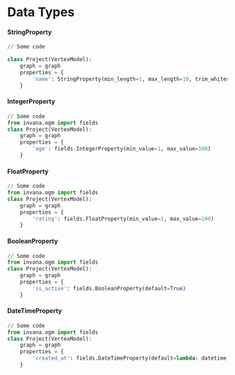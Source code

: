 # Data Types

#### StringProperty

```python
// Some code

class Project(VertexModel):
    graph = graph
    properties = {
        'name': StringProperty(min_length=1, max_length=10, trim_whitespaces=True)
    }
```

#### **IntegerProperty**

```python
// Some code
from invana.ogm import fields  
class Project(VertexModel):
    graph = graph
    properties = {
        'age': fields.IntegerProperty(min_value=1, max_value=100)
    }
```

#### FloatProperty

```python
// Some code
from invana.ogm import fields  
class Project(VertexModel):
    graph = graph
    properties = {
        'rating': fields.FloatProperty(min_value=1, max_value=100)
    }
```

#### BooleanProperty

```python
// Some code
from invana.ogm import fields  
class Project(VertexModel):
    graph = graph
    properties = {
        'is_active': fields.BooleanProperty(default=True)
    }
```

#### DateTimeProperty

```python
// Some code
from invana.ogm import fields  
class Project(VertexModel):
    graph = graph
    properties = {
        'created_at': fields.DateTimeProperty(default=lambda: datetime.now())
    }
```
